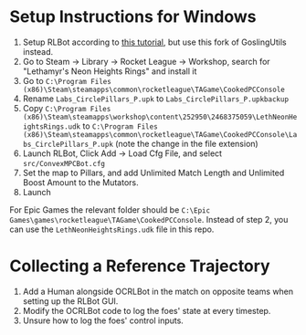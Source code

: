 # Setup Instructions for Windows
1. Setup RLBot according to [this tutorial](https://www.youtube.com/playlist?list=PL2MGDOTjPtl8fuoXmqxTmASW1ZtrPEXQ2), but use this fork of GoslingUtils instead.
2. Go to Steam -> Library -> Rocket League -> Workshop, search for "Lethamyr's Neon Heights Rings" and install it
3. Go to `C:\Program Files (x86)\Steam\steamapps\common\rocketleague\TAGame\CookedPCConsole`
4. Rename `Labs_CirclePillars_P.upk` to `Labs_CirclePillars_P.upkbackup`
6. Copy `C:\Program Files (x86)\Steam\steamapps\workshop\content\252950\2468375059\LethNeonHeightsRings.udk` to `C:\Program Files (x86)\Steam\steamapps\common\rocketleague\TAGame\CookedPCConsole\Labs_CirclePillars_P.upk` (note the change in the file extension)
7. Launch RLBot, Click Add -> Load Cfg File, and select `src/ConvexMPCBot.cfg`
8. Set the map to Pillars, and add Unlimited Match Length and Unlimited Boost Amount to the Mutators.
9. Launch

For Epic Games the relevant folder should be `C:\Epic Games\games\rocketleague\TAGame\CookedPCConsole`. Instead of step 2, you can use the `LethNeonHeightsRings.udk` file in this repo.

# Collecting a Reference Trajectory
1. Add a Human alongside OCRLBot in the match on opposite teams when setting up the RLBot GUI.
2. Modify the OCRLBot code to log the foes' state at every timestep.
3. Unsure how to log the foes' control inputs.
